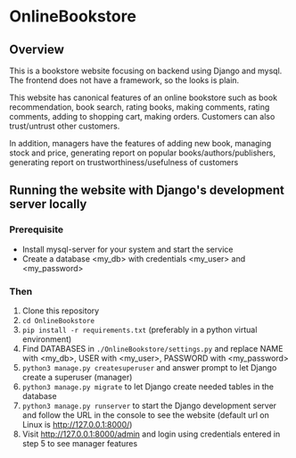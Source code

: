 # OnlineBookstore

## Overview

This is a bookstore website focusing on backend using Django and mysql. The frontend does not have a framework, so the
looks is plain.

This website has canonical features of an online bookstore such as book recommendation, book search, rating books, making
comments, rating comments, adding to shopping cart, making orders. Customers can also trust/untrust other customers.

In addition, managers have the features of adding new book, managing stock and price, generating report on popular
books/authors/publishers, generating report on trustworthiness/usefulness of customers

## Running the website with Django's development server locally

### Prerequisite

- Install mysql-server for your system and start the service
- Create a database \<my_db> with credentials \<my_user> and \<my_password>

### Then

1. Clone this repository
2. `cd OnlineBookstore`
3. `pip install -r requirements.txt` (preferably in a python virtual environment)
4. Find DATABASES in `./OnlineBookstore/settings.py` and replace NAME with \<my_db>, USER with \<my_user>, PASSWORD with
  \<my_password>
5. `python3 manage.py createsuperuser` and answer prompt to let Django create a superuser (manager)
6. `python3 manage.py migrate` to let Django create needed tables in the database
7. `python3 manage.py runserver` to start the Django development server and follow the URL in the console to see the
  website (default url on Linux is http://127.0.0.1:8000/)
8. Visit http://127.0.0.1:8000/admin and login using credentials entered in step 5 to see manager features
